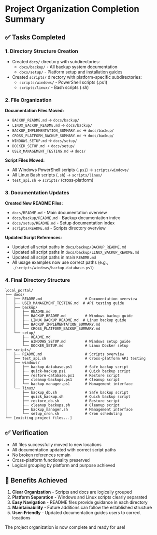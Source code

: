 # Project Organization Completion Summary

## ✅ Tasks Completed

### 1. Directory Structure Creation
- Created `docs/` directory with subdirectories:
  - `docs/backup/` - All backup system documentation
  - `docs/setup/` - Platform setup and installation guides
- Created `scripts/` directory with platform-specific subdirectories:
  - `scripts/windows/` - PowerShell scripts (.ps1)
  - `scripts/linux/` - Bash scripts (.sh)

### 2. File Organization
**Documentation Files Moved:**
- `BACKUP_README.md` → `docs/backup/`
- `LINUX_BACKUP_README.md` → `docs/backup/`
- `BACKUP_IMPLEMENTATION_SUMMARY.md` → `docs/backup/`
- `CROSS_PLATFORM_BACKUP_SUMMARY.md` → `docs/backup/`
- `WINDOWS_SETUP.md` → `docs/setup/`
- `DOCKER_SETUP.md` → `docs/setup/`
- `USER_MANAGEMENT_TESTING.md` → `docs/`

**Script Files Moved:**
- All Windows PowerShell scripts (`.ps1`) → `scripts/windows/`
- All Linux Bash scripts (`.sh`) → `scripts/linux/`
- `test_api.sh` → `scripts/` (cross-platform)

### 3. Documentation Updates
**Created New README Files:**
- `docs/README.md` - Main documentation overview
- `docs/backup/README.md` - Backup documentation index
- `docs/setup/README.md` - Setup documentation index
- `scripts/README.md` - Scripts directory overview

**Updated Script References:**
- Updated all script paths in `docs/backup/BACKUP_README.md`
- Updated all script paths in `docs/backup/LINUX_BACKUP_README.md`  
- Updated all script paths in main `README.md`
- All usage examples now use correct paths (e.g., `./scripts/windows/backup-database.ps1`)

### 4. Final Directory Structure
```
local_portal/
├── docs/
│   ├── README.md                    # Documentation overview
│   ├── USER_MANAGEMENT_TESTING.md  # API testing guide
│   ├── backup/
│   │   ├── README.md
│   │   ├── BACKUP_README.md         # Windows backup guide
│   │   ├── LINUX_BACKUP_README.md  # Linux backup guide
│   │   ├── BACKUP_IMPLEMENTATION_SUMMARY.md
│   │   └── CROSS_PLATFORM_BACKUP_SUMMARY.md
│   └── setup/
│       ├── README.md
│       ├── WINDOWS_SETUP.md         # Windows setup guide
│       └── DOCKER_SETUP.md          # Linux Docker setup
├── scripts/
│   ├── README.md                    # Scripts overview
│   ├── test_api.sh                  # Cross-platform API testing
│   ├── windows/
│   │   ├── backup-database.ps1      # Safe backup script
│   │   ├── quick-backup.ps1         # Quick backup script
│   │   ├── restore-database.ps1     # Restore script
│   │   ├── cleanup-backups.ps1      # Cleanup script
│   │   └── backup-manager.ps1       # Management interface
│   └── linux/
│       ├── backup_db.sh             # Safe backup script
│       ├── quick_backup.sh          # Quick backup script
│       ├── restore_db.sh            # Restore script
│       ├── cleanup_backups.sh       # Cleanup script
│       ├── backup_manager.sh        # Management interface
│       └── setup_cron.sh            # Cron scheduling
└── [existing project files...]
```

## ✅ Verification
- All files successfully moved to new locations
- All documentation updated with correct script paths
- No broken references remain
- Cross-platform functionality preserved
- Logical grouping by platform and purpose achieved

## 🎯 Benefits Achieved
1. **Clear Organization** - Scripts and docs are logically grouped
2. **Platform Separation** - Windows and Linux scripts clearly separated
3. **Easy Navigation** - README files provide guidance in each directory
4. **Maintainability** - Future additions can follow the established structure
5. **User-Friendly** - Updated documentation guides users to correct locations

The project organization is now complete and ready for use!
